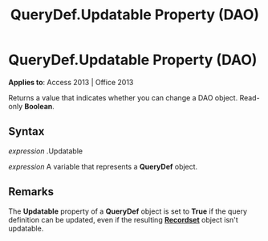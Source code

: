 ﻿---
title: QueryDef.Updatable Property (DAO)
TOCTitle: Updatable Property
ms:assetid: 9b978b7d-1d76-ff27-a032-dd94660fb088
ms:mtpsurl: https://msdn.microsoft.com/library/Ff198056(v=office.15)
ms:contentKeyID: 48546575
ms.date: 09/18/2015
mtps_version: v=office.15
---

# QueryDef.Updatable Property (DAO)


**Applies to**: Access 2013 | Office 2013

Returns a value that indicates whether you can change a DAO object. Read-only **Boolean**.

## Syntax

*expression* .Updatable

*expression* A variable that represents a **QueryDef** object.

## Remarks

The **Updatable** property of a **QueryDef** object is set to **True** if the query definition can be updated, even if the resulting **[Recordset](recordset-object-dao.md)** object isn't updatable.

